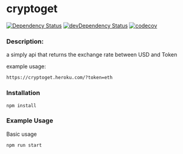 cryptoget
=========

[![Dependency Status](https://img.shields.io/david/wh-iterabb-it/cryptoget.svg?style=flat)](https://david-dm.org/wh-iterabb-it/cryptoget#info=Dependencies)
[![devDependency Status](https://img.shields.io/david/dev/wh-iterabb-it/cryptoget.svg?style=flat)](https://david-dm.org/wh-iterabb-it/cryptoget#info=devDependencies)
[![codecov](https://codecov.io/gh/wh-iterabb-it/cryptoget/branch/master/graph/badge.svg)](https://codecov.io/gh/wh-iterabb-it/cryptoget)


### Description:

a simply api that returns the exchange rate between USD and Token

example usage: 

```
https://cryptoget.heroku.com/?token=eth
```


### Installation

```
npm install
```
### Example Usage

Basic usage
```
npm run start
```
